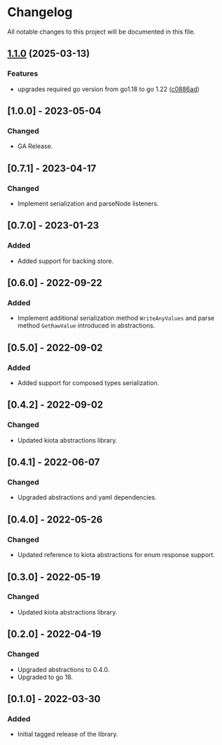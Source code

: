 # Changelog

All notable changes to this project will be documented in this file.

## [1.1.0](https://github.com/microsoft/kiota-serialization-text-go/compare/v1.0.0...v1.1.0) (2025-03-13)


### Features

* upgrades required go version from go1.18 to go 1.22 ([c0886ad](https://github.com/microsoft/kiota-serialization-text-go/commit/c0886ad112bff2cf3fbea56dcd45922685d2e565))

## [1.0.0] - 2023-05-04

### Changed

- GA Release.

## [0.7.1] - 2023-04-17

### Changed

- Implement serialization and parseNode listeners.

## [0.7.0] - 2023-01-23

### Added

- Added support for backing store.

## [0.6.0] - 2022-09-22

### Added

- Implement additional serialization method `WriteAnyValues` and parse method `GetRawValue` introduced in abstractions.

## [0.5.0] - 2022-09-02

### Added

- Added support for composed types serialization.

## [0.4.2] - 2022-09-02

### Changed

- Updated kiota abstractions library.

## [0.4.1] - 2022-06-07

### Changed

- Upgraded abstractions and yaml dependencies.

## [0.4.0] - 2022-05-26

### Changed

- Updated reference to kiota abstractions for enum response support.

## [0.3.0] - 2022-05-19

### Changed

- Updated kiota abstractions library.

## [0.2.0] - 2022-04-19

### Changed

- Upgraded abstractions to 0.4.0.
- Upgraded to go 18.

## [0.1.0] - 2022-03-30

### Added

- Initial tagged release of the library.
